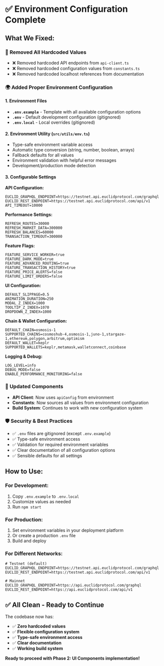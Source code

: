 # ✅ Environment Configuration Complete

## What We Fixed:

### 🔧 **Removed All Hardcoded Values**
- ❌ Removed hardcoded API endpoints from `api-client.ts`
- ❌ Removed hardcoded configuration values from `constants.ts`
- ❌ Removed hardcoded localhost references from documentation

### 🌍 **Added Proper Environment Configuration**

#### 1. **Environment Files**
- **`.env.example`** - Template with all available configuration options
- **`.env`** - Default development configuration (gitignored)
- **`.env.local`** - Local overrides (gitignored)

#### 2. **Environment Utility (`src/utils/env.ts`)**
- Type-safe environment variable access
- Automatic type conversion (string, number, boolean, arrays)
- Fallback defaults for all values
- Environment validation with helpful error messages
- Development/production mode detection

#### 3. **Configurable Settings**

**API Configuration:**
```env
EUCLID_GRAPHQL_ENDPOINT=https://testnet.api.euclidprotocol.com/graphql
EUCLID_REST_ENDPOINT=https://testnet.api.euclidprotocol.com/api/v1
API_TIMEOUT=10000
```

**Performance Settings:**
```env
REFRESH_ROUTES=30000
REFRESH_MARKET_DATA=300000
REFRESH_BALANCES=60000
TRANSACTION_TIMEOUT=300000
```

**Feature Flags:**
```env
FEATURE_SERVICE_WORKER=true
FEATURE_DARK_MODE=true
FEATURE_ADVANCED_ROUTING=true
FEATURE_TRANSACTION_HISTORY=true
FEATURE_PRICE_ALERTS=false
FEATURE_LIMIT_ORDERS=false
```

**UI Configuration:**
```env
DEFAULT_SLIPPAGE=0.5
ANIMATION_DURATION=250
MODAL_Z_INDEX=1000
TOOLTIP_Z_INDEX=1070
DROPDOWN_Z_INDEX=1000
```

**Chain & Wallet Configuration:**
```env
DEFAULT_CHAIN=osmosis-1
SUPPORTED_CHAINS=cosmoshub-4,osmosis-1,juno-1,stargaze-1,ethereum,polygon,arbitrum,optimism
DEFAULT_WALLET=keplr
SUPPORTED_WALLETS=keplr,metamask,walletconnect,coinbase
```

**Logging & Debug:**
```env
LOG_LEVEL=info
DEBUG_MODE=false
ENABLE_PERFORMANCE_MONITORING=false
```

### 🔄 **Updated Components**
- **API Client**: Now uses `apiConfig` from environment
- **Constants**: Now sources all values from environment configuration
- **Build System**: Continues to work with new configuration system

### 🛡️ **Security & Best Practices**
- ✅ `.env` files are gitignored (except `.env.example`)
- ✅ Type-safe environment access
- ✅ Validation for required environment variables
- ✅ Clear documentation of all configuration options
- ✅ Sensible defaults for all settings

## How to Use:

### For Development:
1. Copy `.env.example` to `.env.local`
2. Customize values as needed
3. Run `npm start`

### For Production:
1. Set environment variables in your deployment platform
2. Or create a production `.env` file
3. Build and deploy

### For Different Networks:
```env
# Testnet (default)
EUCLID_GRAPHQL_ENDPOINT=https://testnet.api.euclidprotocol.com/graphql
EUCLID_REST_ENDPOINT=https://testnet.api.euclidprotocol.com/api/v1

# Mainnet
EUCLID_GRAPHQL_ENDPOINT=https://api.euclidprotocol.com/graphql
EUCLID_REST_ENDPOINT=https://api.euclidprotocol.com/api/v1
```

## ✅ **All Clean - Ready to Continue**

The codebase now has:
- ✅ **Zero hardcoded values**
- ✅ **Flexible configuration system**
- ✅ **Type-safe environment access**
- ✅ **Clear documentation**
- ✅ **Working build system**

**Ready to proceed with Phase 2: UI Components implementation!**
